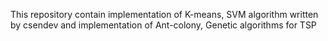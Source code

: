 This repository contain implementation of K-means, SVM algorithm written by csendev 
and implementation of Ant-colony, Genetic algorithms for TSP
